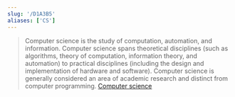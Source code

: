 ```yaml
---
slug: '/D1A3B5'
aliases: ['CS']
---
```


> Computer science is the study of computation, automation, and information. Computer science spans theoretical disciplines (such as algorithms, theory of computation, information theory, and automation) to practical disciplines (including the design and implementation of hardware and software). Computer science is generally considered an area of academic research and distinct from computer programming. [Computer science](https://en.wikipedia.org/wiki/Computer_science)

